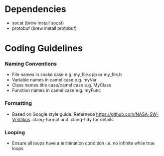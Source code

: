 # Dependencies 
- socat (brew install socat)
- protobuf (brew install protobuf)

# Coding Guidelines
### Naming Conventions
- File names in snake case e.g. my_file.cpp or my_file.h
- Variable names in camel case e.g. myVar
- Class names title case/camel case e.g. MyClass
- Function names in camel case e.g. myFunc

### Formatting
- Based on Google style guide. Refernece https://github.com/NASA-SW-VnV/ikos .clang-format and .clang-tidy for details

### Looping
- Ensure all loops have a termination condition i.e. no infinite while true loops




